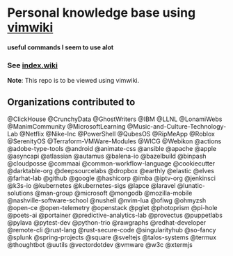 # Personal knowledge base using [vimwiki](https://github.com/vimwiki/vimwiki)

#### useful commands I seem to use alot

### See [index.wiki](index.wiki)

**Note**: This repo is to be viewed using vimwiki.

## Organizations contributed to

@ClickHouse
@CrunchyData
@GhostWriters
@IBM
@LLNL
@LonamiWebs
@ManimCommunity
@MicrosoftLearning
@Music-and-Culture-Technology-Lab
@Netflix
@Nike-Inc
@PowerShell
@QubesOS
@RipMeApp
@Roblox
@SerenityOS
@Terraform-VMWare-Modules
@WICG
@Webikon
@actions
@adobe-type-tools
@android
@animate-css
@ansible
@apache
@apple
@asyncapi
@atlassian
@autamus
@balena-io
@bazelbuild
@binpash
@cloudposse
@commaai
@common-workflow-language
@cookiecutter
@darktable-org
@deepsourcelabs
@dropbox
@earthly
@elastic
@elves
@farhat-lab
@github
@google
@hashicorp
@imba
@iptv-org
@jenkinsci
@k3s-io
@kubernetes
@kubernetes-sigs
@lapce
@laravel
@lunatic-solutions
@man-group
@microsoft
@mongodb
@mozilla-mobile
@nashville-software-school
@nushell
@nvim-lua
@ofiwg
@ohmyzsh
@open-ce
@open-telemetry
@openstack
@pglet
@photoprism
@pi-hole
@poets-ai
@portainer
@predictive-analytics-lab
@provectus
@puppetlabs
@pylava
@pytest-dev
@python-trio
@rawgraphs
@redhat-developer
@remote-cli
@rust-lang
@rust-secure-code
@singularityhub
@so-fancy
@splunk
@spring-projects
@square
@sveltejs
@talos-systems
@termux
@thoughtbot
@uutils
@vectordotdev
@vmware
@w3c
@xtermjs

